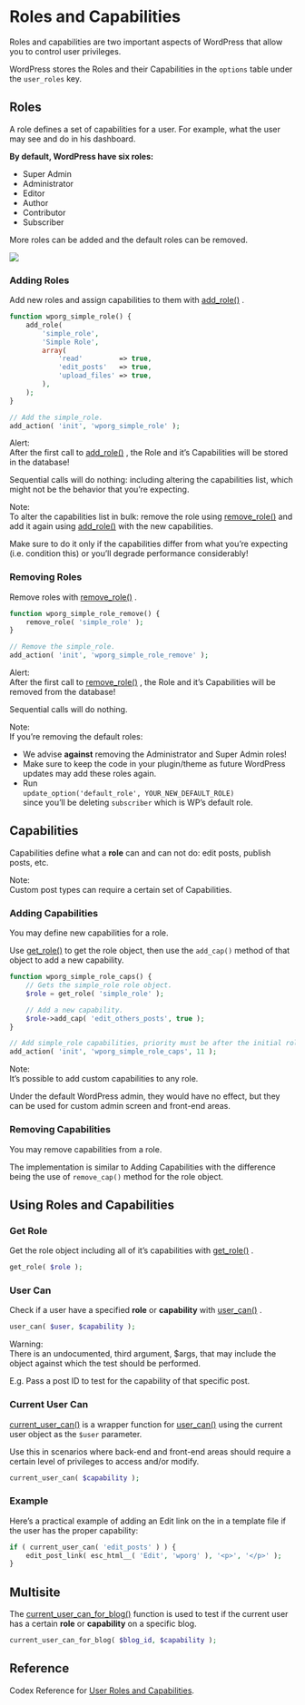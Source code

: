 # Roles and Capabilities

Roles and capabilities are two important aspects of WordPress that allow you to control user privileges.

WordPress stores the Roles and their Capabilities in the `options` table under the `user_roles` key.

## Roles

A role defines a set of capabilities for a user. For example, what the user may see and do in his dashboard.

**By default, WordPress have six roles:**

*   Super Admin
*   Administrator
*   Editor
*   Author
*   Contributor
*   Subscriber

More roles can be added and the default roles can be removed.

![](https://developer.wordpress.org/files/2014/09/wp-roles.png)

### Adding Roles

Add new roles and assign capabilities to them with [add\_role()](https://developer.wordpress.org/reference/functions/add_role/) .

```php
function wporg_simple_role() {
	add_role(
		'simple_role',
		'Simple Role',
		array(
			'read'         => true,
			'edit_posts'   => true,
			'upload_files' => true,
		),
	);
}

// Add the simple_role.
add_action( 'init', 'wporg_simple_role' );
```

Alert:  
After the first call to [](https://developer.wordpress.org/reference/functions/add_role/)[add\_role()](https://developer.wordpress.org/reference/functions/add_role/) , the Role and it’s Capabilities will be stored in the database!

Sequential calls will do nothing: including altering the capabilities list, which might not be the behavior that you’re expecting.

Note:  
To alter the capabilities list in bulk: remove the role using [](https://developer.wordpress.org/reference/functions/remove_role/)[remove\_role()](https://developer.wordpress.org/reference/functions/remove_role/) and add it again using [](https://developer.wordpress.org/reference/functions/add_role/)[add\_role()](https://developer.wordpress.org/reference/functions/add_role/) with the new capabilities.

Make sure to do it only if the capabilities differ from what you’re expecting (i.e. condition this) or you’ll degrade performance considerably!

### Removing Roles

Remove roles with [remove\_role()](https://developer.wordpress.org/reference/functions/remove_role/) .

```php
function wporg_simple_role_remove() {
	remove_role( 'simple_role' );
}

// Remove the simple_role.
add_action( 'init', 'wporg_simple_role_remove' );
```

Alert:  
After the first call to [](https://developer.wordpress.org/reference/functions/remove_role/)[remove\_role()](https://developer.wordpress.org/reference/functions/remove_role/) , the Role and it’s Capabilities will be removed from the database!

Sequential calls will do nothing.

Note:  
If you’re removing the default roles:

*   We advise **against** removing the Administrator and Super Admin roles!
*   Make sure to keep the code in your plugin/theme as future WordPress updates may add these roles again.
*   Run  
    `update_option('default_role', YOUR_NEW_DEFAULT_ROLE)`  
    since you’ll be deleting `subscriber` which is WP’s default role.

## Capabilities

Capabilities define what a **role** can and can not do: edit posts, publish posts, etc.

Note:  
Custom post types can require a certain set of Capabilities.

### Adding Capabilities

You may define new capabilities for a role.

Use [get\_role()](https://developer.wordpress.org/reference/functions/get_role/) to get the role object, then use the `add_cap()` method of that object to add a new capability.

```php
function wporg_simple_role_caps() {
	// Gets the simple_role role object.
	$role = get_role( 'simple_role' );

	// Add a new capability.
	$role->add_cap( 'edit_others_posts', true );
}

// Add simple_role capabilities, priority must be after the initial role definition.
add_action( 'init', 'wporg_simple_role_caps', 11 );
```

Note:  
It’s possible to add custom capabilities to any role.

Under the default WordPress admin, they would have no effect, but they can be used for custom admin screen and front-end areas.

### Removing Capabilities

You may remove capabilities from a role.

The implementation is similar to Adding Capabilities with the difference being the use of `remove_cap()` method for the role object.

## Using Roles and Capabilities

### Get Role

Get the role object including all of it’s capabilities with [get\_role()](https://developer.wordpress.org/reference/functions/get_role/) .

```php
get_role( $role );
```

### User Can

Check if a user have a specified **role** or **capability** with [user\_can()](https://developer.wordpress.org/reference/functions/user_can/) .

```php
user_can( $user, $capability );
```

Warning:  
There is an undocumented, third argument, $args, that may include the object against which the test should be performed.

E.g. Pass a post ID to test for the capability of that specific post.

### Current User Can

[current\_user\_can()](https://developer.wordpress.org/reference/functions/current_user_can/) is a wrapper function for [user\_can()](https://developer.wordpress.org/reference/functions/user_can/) using the current user object as the `$user` parameter.

Use this in scenarios where back-end and front-end areas should require a certain level of privileges to access and/or modify.

```php
current_user_can( $capability );
```

### Example

Here’s a practical example of adding an Edit link on the in a template file if the user has the proper capability:

```php
if ( current_user_can( 'edit_posts' ) ) {
	edit_post_link( esc_html__( 'Edit', 'wporg' ), '<p>', '</p>' );
}
```

## Multisite

The [current\_user\_can\_for\_blog()](https://developer.wordpress.org/reference/functions/current_user_can_for_blog/) function is used to test if the current user has a certain **role** or **capability** on a specific blog.

```php
current_user_can_for_blog( $blog_id, $capability );
```

## Reference

Codex Reference for [User Roles and Capabilities](https://wordpress.org/support/article/roles-and-capabilities/).